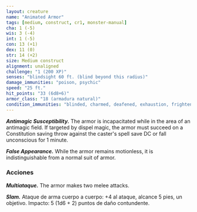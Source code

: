 ```yaml
---
layout: creature
name: "Animated Armor"
tags: [medium, construct, cr1, monster-manual]
cha: 1 (-5)
wis: 3 (-4)
int: 1 (-5)
con: 13 (+1)
dex: 11 (0)
str: 14 (+2)
size: Medium construct
alignment: unaligned
challenge: "1 (200 XP)"
senses: "blindsight 60 ft. (blind beyond this radius)"
damage_immunities: "poison, psychic"
speed: "25 ft."
hit_points: "33 (6d8+6)"
armor_class: "18 (armadura natural)"
condition_immunities: "blinded, charmed, deafened, exhaustion, frightened, paralyzed, petrified, poisoned"
---
```


***Antimagic Susceptibility.*** The armor is incapacitated while in the area of an antimagic field. If targeted by dispel magic, the armor must succeed on a Constitution saving throw against the caster's spell save DC or fall unconscious for 1 minute.

***False Appearance.*** While the armor remains motionless, it is indistinguishable from a normal suit of armor.

### Acciones

***Multiataque.*** The armor makes two melee attacks.

***Slam.*** Ataque de arma cuerpo a cuerpo: +4 al ataque, alcance 5 pies, un objetivo. Impacto: 5 (1d6 + 2) puntos de daño contundente.